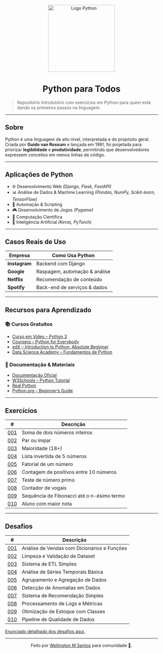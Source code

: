 
<p align="center">
  <img src="https://www.python.org/static/community_logos/python-logo-master-v3-TM-flattened.png" width="220" alt="Logo Python">
</p>

<h1 align="center">Python para Todos</h1>

> Repositório introdutório com exercícios em Python para quem está dando os primeiros passos na linguagem.

---

## Sobre
Python é uma linguagem de alto nível, interpretada e de propósito geral. Criada por **Guido van Rossum** e lançada em 1991, foi projetada para priorizar **legibilidade** e **produtividade**, permitindo que desenvolvedores expressem conceitos em menos linhas de código.

---

## Aplicações de Python
- 🌐 Desenvolvimento Web *(Django, Flask, FastAPI)*  
- 📊 Análise de Dados & Machine Learning *(Pandas, NumPy, Scikit-learn, TensorFlow)*  
- 🤖 Automação & Scripting  
- 🎮 Desenvolvimento de Jogos *(Pygame)*  
- 🔬 Computação Científica  
- 🧠 Inteligência Artificial *(Keras, PyTorch)*

---

## Casos Reais de Uso
| Empresa    | Como Usa Python |
|------------|-----------------|
| **Instagram** | Backend com Django |
| **Google**    | Raspagem, automação & análise |
| **Netflix**   | Recomendação de conteúdo |
| **Spotify**   | Back-end de serviços & dados |

---

## Recursos para Aprendizado
### 📚 Cursos Gratuitos
- [Curso em Vídeo – Python 3](https://www.cursoemvideo.com/course/python-3-mundo-1/)  
- [Coursera – Python for Everybody](https://www.coursera.org/specializations/python)  
- [edX – Introduction to Python: Absolute Beginner](https://www.edx.org/course/introduction-to-python-absolute-beginner-2)  
- [Data Science Academy – Fundamentos de Python](https://www.datascienceacademy.com.br/path-player?courseid=fundamentos-de-linguagem-python-para-analise-de-dados-e-data-science)

### 📖 Documentação & Materiais
- [Documentação Oficial](https://docs.python.org/3/)  
- [W3Schools – Python Tutorial](https://www.w3schools.com/python/)  
- [Real Python](https://realpython.com/)  
- [Python.org – Beginner’s Guide](https://wiki.python.org/moin/BeginnersGuide)

---

## Exercícios
| # | Descrição |
|--|-----------|
| [001](./exercicios/001.py) | Soma de dois números inteiros |
| [002](./exercicios/002.py) | Par ou ímpar |
| [003](./exercicios/003.py) | Maioridade (18+) |
| [004](./exercicios/004.py) | Lista invertida de 5 números |
| [005](./exercicios/005.py) | Fatorial de um número |
| [006](./exercicios/006.py) | Contagem de positivos entre 10 números |
| [007](./exercicios/007.py) | Teste de número primo |
| [008](./exercicios/008.py) | Contador de vogais |
| [009](./exercicios/009.py) | Sequência de Fibonacci até o n-ésimo termo |
| [010](./exercicios/010.py) | Aluno com maior nota |

---

## Desafios
| # | Descrição |
|--|-----------|
| [001](./desafios/d001.py) | Análise de Vendas com Dicionários e Funções |
| [002](./desafios/d002.py) | Limpeza e Validação de Dataset |
| [003](./desafios/d003.py) | Sistema de ETL Simples |
| [004](./desafios/d004.py) | Análise de Séries Temporais Básica |
| [005](./desafios/d005.py) | Agrupamento e Agregação de Dados |
| [006](./desafios/d006.py) | Detecção de Anomalias em Dados |
| [007](./desafios/d007.py) | Sistema de Recomendação Simples |
| [008](./desafios/d008.py) | Processamento de Logs e Métricas |
| [009](./desafios/d009.py) | Otimização de Estoque com Classes |
| [010](./desafios/d010.py) | Pipeline de Qualidade de Dados |

[Enunciado detalhado dos desafios aqui.](./desafios/desafios.md)

---

<p align="center">
  Feito por <a href='https://www.linkedin.com/in/wellington-moreira-santos/'>Wellington M Santos</a> para comunidade 🐍.
</p>

